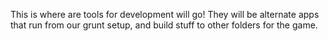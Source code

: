 This is where are tools for development will go! They will be alternate apps that run from our grunt setup, and build stuff to other folders for the game.
